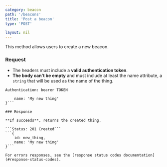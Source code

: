 ```yaml
---
category: beacon
path: '/beacons'
title: 'Post a beacon'
type: 'POST'

layout: nil
---
```


This method allows users to create a new beacon.

### Request

* The headers must include a **valid authentication token**.
* **The body can't be empty** and must include at least the name attribute, a `string` that will be used as the name of the thing.

```Authentication: bearer TOKEN```
```{
    name: 'My new thing'
}```

### Response

**If succeeds**, returns the created thing.

```Status: 201 Created```
```{
    id: new_thing,
    name: 'My new thing'
}```

For errors responses, see the [response status codes documentation](#response-status-codes).
